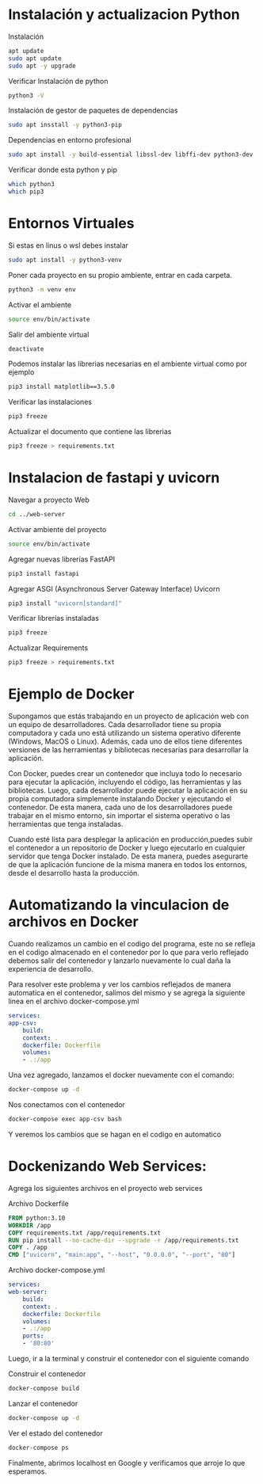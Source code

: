 # Instalación y actualizacion Python

Instalación

```sh
apt update
sudo apt update
sudo apt -y upgrade
```
Verificar Instalación de python
```sh
python3 -V
```
Instalación de gestor de paquetes de dependencias
```sh
sudo apt insstall -y python3-pip
```
Dependencias en entorno profesional
```sh  
sudo apt install -y build-essential libssl-dev libffi-dev python3-dev
```

Verificar donde esta python y pip
```sh
which python3
which pip3
```
# Entornos Virtuales

Si estas en linus o wsl debes instalar
```sh
sudo apt install -y python3-venv
```
Poner cada proyecto en su propio ambiente, entrar en cada carpeta.
```sh
python3 -m venv env
```
Activar el ambiente
```sh
source env/bin/activate
```
Salir del ambiente virtual
```sh
deactivate
```
Podemos instalar las librerias necesarias en el ambiente virtual como por ejemplo
```sh
pip3 install matplotlib==3.5.0
```
Verificar las instalaciones
```sh
pip3 freeze
```
Actualizar el documento que contiene las librerias
```sh
pip3 freeze > requirements.txt
```

# Instalacion de fastapi y uvicorn 

Navegar a proyecto Web
```sh
cd ../web-server
```

Activar ambiente del proyecto
```sh
source env/bin/activate 
```

Agregar nuevas librerías FastAPI
```sh
pip3 install fastapi
```

Agregar ASGI (Asynchronous Server Gateway Interface) Uvicorn
```sh
pip3 install "uvicorn[standard]"
```

Verificar librerías instaladas
```sh
pip3 freeze
```

Actualizar Requirements
```sh
pip3 freeze > requirements.txt
```


# Ejemplo de Docker
    
Supongamos que estás trabajando en un proyecto de aplicación web con un equipo de desarrolladores.
Cada desarrollador tiene su propia computadora y cada uno está utilizando un sistema operativo 
diferente (Windows, MacOS o Linux). Además, cada uno de ellos tiene diferentes versiones de las
herramientas y bibliotecas necesarias para desarrollar la aplicación.

Con Docker, puedes crear un contenedor que incluya todo lo necesario para ejecutar la aplicación, 
incluyendo el código, las herramientas y las bibliotecas. Luego, cada desarrollador puede ejecutar
la aplicación en su propia computadora simplemente instalando Docker y ejecutando el contenedor. 
De esta manera, cada uno de los desarrolladores puede trabajar en el mismo entorno, sin importar 
el sistema operativo o las herramientas que tenga instaladas.

Cuando esté lista para desplegar la aplicación en producción,puedes subir el contenedor 
a un repositorio de Docker y luego  ejecutarlo en cualquier servidor que tenga Docker instalado. 
De esta manera, puedes asegurarte de que la aplicación funcione de la misma manera en todos
los entornos, desde el desarrollo hasta la producción.

# Automatizando la vinculacion de archivos en Docker

Cuando realizamos un cambio en el codigo del programa, este no se refleja en el codigo almacenado 
en el contenedor por lo que para verlo reflejado debemos salir del contenedor y lanzarlo 
nuevamente lo cual daña la experiencia de desarrollo.

Para resolver este problema y ver los cambios reflejados de manera automatica en el contenedor, 
salimos del mismo y se agrega la siguiente linea en el archivo docker-compose.yml
     
```yml
services:
app-csv:
    build:
    context: .
    dockerfile: Dockerfile
    volumes:
    - .:/app
```

Una vez agregado, lanzamos el docker nuevamente con el comando:
```sh
docker-compose up -d
```

Nos conectamos con el contenedor
```sh
docker-compose exec app-csv bash
```
Y veremos los cambios que se hagan en el codigo en automatico

# Dockenizando Web Services:

Agrega los siguientes archivos en el proyecto web services

Archivo Dockerfile

```Dockerfile
FROM python:3.10 
WORKDIR /app
COPY requirements.txt /app/requirements.txt
RUN pip install --no-cache-dir --upgrade -r /app/requirements.txt
COPY . /app
CMD ["uvicorn", "main:app", "--host", "0.0.0.0", "--port", "80"]
```
Archivo docker-compose.yml
```yml
services:
web-server:
    build:
    context: .
    dockerfile: Dockerfile
    volumes:
    - .:/app
    ports:
    - '80:80'
```

Luego, ir a la terminal y construir el contenedor con el siguiente comando

Construir el contenedor
```sh
docker-compose build
```
Lanzar el contenedor
```sh
docker-compose up -d
```
Ver el estado del contenedor
```sh
docker-compose ps
```

Finalmente, abrimos localhost en Google y verificamos que arroje lo que esperamos.
